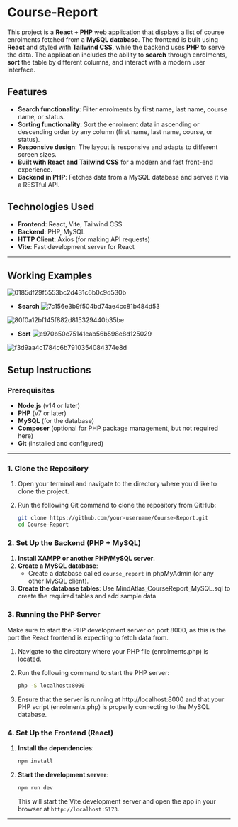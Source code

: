 ﻿# Course-Report
This project is a **React + PHP** web application that displays a list of course enrolments fetched from a **MySQL database**. The frontend is built using **React** and styled with **Tailwind CSS**, while the backend uses **PHP** to serve the data. The application includes the ability to **search** through enrolments, **sort** the table by different columns, and interact with a modern user interface.

## Features

- **Search functionality**: Filter enrolments by first name, last name, course name, or status.
- **Sorting functionality**: Sort the enrolment data in ascending or descending order by any column (first name, last name, course, or status).
- **Responsive design**: The layout is responsive and adapts to different screen sizes.
- **Built with React and Tailwind CSS** for a modern and fast front-end experience.
- **Backend in PHP**: Fetches data from a MySQL database and serves it via a RESTful API.

## Technologies Used

- **Frontend**: React, Vite, Tailwind CSS
- **Backend**: PHP, MySQL
- **HTTP Client**: Axios (for making API requests)
- **Vite**: Fast development server for React

---

## Working Examples
![0185df29f5553bc2d431c6b0c9d530b](https://github.com/user-attachments/assets/af12f2fb-689d-4022-a54c-4279291e6a7b)
- **Search**
![7c156e3b9f504bd74ae4cc81b484d53](https://github.com/user-attachments/assets/1646b920-9e91-4e14-afd5-f75905adb0bf)

![80f0a12bf145f882d815329440b35be](https://github.com/user-attachments/assets/3426376b-b272-4868-9f0d-b1224a36eedd)
- **Sort**
![e970b50c75141eab56b598e8d125029](https://github.com/user-attachments/assets/4af153ce-044d-41c2-a3c4-d7f62d2d1e2c)

![f3d9aa4c1784c6b7910354084374e8d](https://github.com/user-attachments/assets/b96dfd17-ba90-4c4e-acc5-82bdee744856)


## Setup Instructions

### Prerequisites

- **Node.js** (v14 or later)
- **PHP** (v7 or later)
- **MySQL** (for the database)
- **Composer** (optional for PHP package management, but not required here)
- **Git** (installed and configured)

---

### 1. Clone the Repository

1. Open your terminal and navigate to the directory where you'd like to clone the project.
2. Run the following Git command to clone the repository from GitHub:

    ```bash
    git clone https://github.com/your-username/Course-Report.git
    cd Course-Report
    ```

### 2. Set Up the Backend (PHP + MySQL)

1. **Install XAMPP or another PHP/MySQL server**.
2. **Create a MySQL database**:
   - Create a database called `course_report` in phpMyAdmin (or any other MySQL client).
3. **Create the database tables**:
   Use MindAtlas_CourseReport_MySQL.sql to create the required tables and add sample data

### 3. Running the PHP Server

Make sure to start the PHP development server on port 8000, as this is the port the React frontend is expecting to fetch data from.
1. Navigate to the directory where your PHP file (enrolments.php) is located.
2. Run the following command to start the PHP server:

   ```bash
   php -S localhost:8000
   ```
3. Ensure that the server is running at http://localhost:8000 and that your PHP script (enrolments.php) is properly connecting to the MySQL database.

### 4. Set Up the Frontend (React)

1. **Install the dependencies**:

    ```bash
    npm install
    ```

2. **Start the development server**:

    ```bash
    npm run dev
    ```

    This will start the Vite development server and open the app in your browser at `http://localhost:5173`.

---
